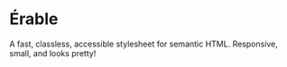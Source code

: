 # Érable
A fast, classless, accessible stylesheet for semantic HTML. Responsive, small, and looks pretty!
